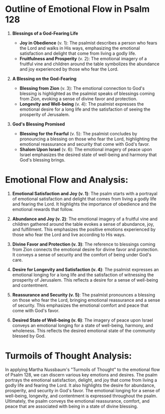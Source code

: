 # Outline of Emotional Flow in Psalm 128

1. **Blessings of a God-Fearing Life**
   - **Joy in Obedience** (v. 1): The psalmist describes a person who fears the Lord and walks in His ways, emphasizing the emotional satisfaction and delight that come from living a godly life.
   - **Fruitfulness and Prosperity** (v. 2): The emotional imagery of a fruitful vine and children around the table symbolizes the abundance and joy experienced by those who fear the Lord.

2. **A Blessing on the God-Fearing**
   - **Blessing from Zion** (v. 3): The emotional connection to God's blessing is highlighted as the psalmist speaks of blessings coming from Zion, evoking a sense of divine favor and protection.
   - **Longevity and Well-being** (v. 4): The psalmist expresses the emotional desire for a long life and the satisfaction of seeing the prosperity of Jerusalem.

3. **God's Blessing Promised**
   - **Blessing for the Fearful** (v. 5): The psalmist concludes by pronouncing a blessing on those who fear the Lord, highlighting the emotional reassurance and security that come with God's favor.
   - **Shalom Upon Israel** (v. 6): The emotional imagery of peace upon Israel emphasizes the desired state of well-being and harmony that God's blessing brings.

# Emotional Flow and Analysis:

1. **Emotional Satisfaction and Joy (v. 1)**: The psalm starts with a portrayal of emotional satisfaction and delight that comes from living a godly life and fearing the Lord. It highlights the importance of obedience and the emotional rewards that follow.

2. **Abundance and Joy (v. 2)**: The emotional imagery of a fruitful vine and children gathered around the table evokes a sense of abundance, joy, and fulfillment. This emphasizes the positive emotions experienced by those who fear the Lord and live according to His ways.

3. **Divine Favor and Protection (v. 3)**: The reference to blessings coming from Zion connects the emotional desire for divine favor and protection. It conveys a sense of security and the comfort of being under God's care.

4. **Desire for Longevity and Satisfaction (v. 4)**: The psalmist expresses an emotional longing for a long life and the satisfaction of witnessing the prosperity of Jerusalem. This reflects a desire for a sense of well-being and contentment.

5. **Reassurance and Security (v. 5)**: The psalmist pronounces a blessing on those who fear the Lord, bringing emotional reassurance and a sense of security. This emphasizes the emotional comfort and peace that come with God's favor.

6. **Desired State of Well-being (v. 6)**: The imagery of peace upon Israel conveys an emotional longing for a state of well-being, harmony, and wholeness. This reflects the desired emotional state of the community blessed by God.

# Turmoils of Thought Analysis:

In applying Martha Nussbaum's "Turmoils of Thought" to the emotional flow of Psalm 128, we can discern various key emotions and desires. The psalm portrays the emotional satisfaction, delight, and joy that come from living a godly life and fearing the Lord. It also highlights the desire for abundance, prosperity, and security in God's favor. The emotional longing for a sense of well-being, longevity, and contentment is expressed throughout the psalm. Ultimately, the psalm conveys the emotional reassurance, comfort, and peace that are associated with being in a state of divine blessing.